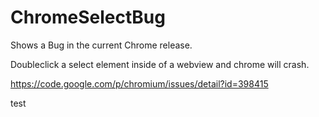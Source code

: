 ChromeSelectBug
===============
Shows a Bug in the current Chrome release.

Doubleclick a select element inside of a webview and chrome will crash.

https://code.google.com/p/chromium/issues/detail?id=398415

test